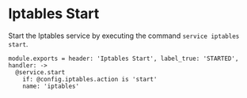 
# Iptables Start

Start the Iptables service by executing the command `service iptables start`.

    module.exports = header: 'Iptables Start', label_true: 'STARTED', handler: ->
      @service.start
        if: @config.iptables.action is 'start'
        name: 'iptables'
